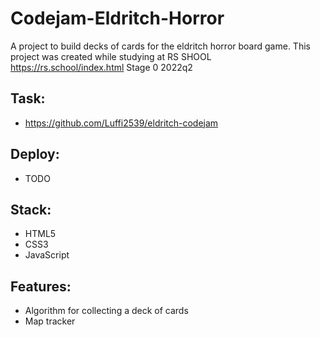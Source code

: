 # Codejam-Eldritch-Horror
A project to build decks of cards for the eldritch horror board game. This project was created while studying at RS SHOOL https://rs.school/index.html Stage 0 2022q2

## Task:
* https://github.com/Luffi2539/eldritch-codejam

## Deploy:
* TODO

## Stack:
* HTML5
* CSS3
* JavaScript

## Features:
* Algorithm for collecting a deck of cards
* Map tracker